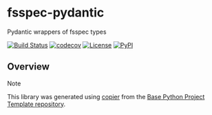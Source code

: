 # fsspec-pydantic

Pydantic wrappers of fsspec types

[![Build Status](https://github.com/1kbgz/fsspec-pydantic/actions/workflows/build.yaml/badge.svg?branch=main&event=push)](https://github.com/1kbgz/fsspec-pydantic/actions/workflows/build.yaml)
[![codecov](https://codecov.io/gh/1kbgz/fsspec-pydantic/branch/main/graph/badge.svg)](https://codecov.io/gh/1kbgz/fsspec-pydantic)
[![License](https://img.shields.io/github/license/1kbgz/fsspec-pydantic)](https://github.com/1kbgz/fsspec-pydantic)
[![PyPI](https://img.shields.io/pypi/v/fsspec-pydantic.svg)](https://pypi.python.org/pypi/fsspec-pydantic)

## Overview

> [!NOTE]
> This library was generated using [copier](https://copier.readthedocs.io/en/stable/) from the [Base Python Project Template repository](https://github.com/python-project-templates/base).
